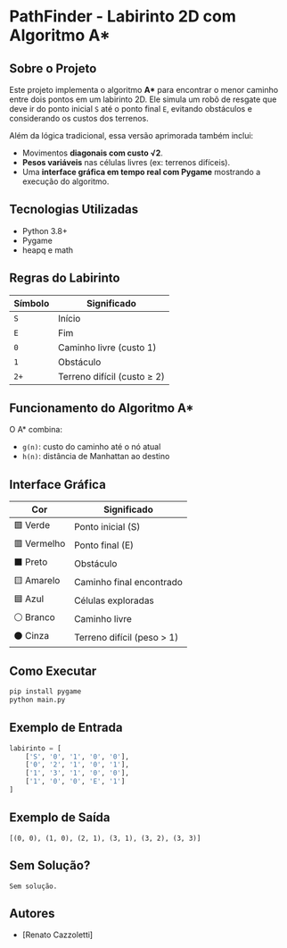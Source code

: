 #  PathFinder - Labirinto 2D com Algoritmo A*

##  Sobre o Projeto

Este projeto implementa o algoritmo **A\*** para encontrar o menor caminho entre dois pontos em um labirinto 2D. Ele simula um robô de resgate que deve ir do ponto inicial `S` até o ponto final `E`, evitando obstáculos e considerando os custos dos terrenos.

Além da lógica tradicional, essa versão aprimorada também inclui:
- Movimentos **diagonais com custo √2**.
- **Pesos variáveis** nas células livres (ex: terrenos difíceis).
- Uma **interface gráfica em tempo real com Pygame** mostrando a execução do algoritmo.

##  Tecnologias Utilizadas

- Python 3.8+
- Pygame
- heapq e math

##  Regras do Labirinto

| Símbolo | Significado                       |
|---------|-----------------------------------|
| `S`     | Início                            |
| `E`     | Fim                               |
| `0`     | Caminho livre (custo 1)           |
| `1`     | Obstáculo                         |
| `2+`    | Terreno difícil (custo ≥ 2)       |

##  Funcionamento do Algoritmo A*

O A\* combina:

- `g(n)`: custo do caminho até o nó atual
- `h(n)`: distância de Manhattan ao destino

##  Interface Gráfica

| Cor        | Significado                        |
|------------|------------------------------------|
| 🟩 Verde   | Ponto inicial (S)                  |
| 🟥 Vermelho| Ponto final (E)                    |
| ⬛ Preto    | Obstáculo                          |
| 🟨 Amarelo | Caminho final encontrado            |
| 🟦 Azul    | Células exploradas                 |
| ⚪ Branco  | Caminho livre                       |
| ⚫ Cinza   | Terreno difícil (peso > 1)         |

##  Como Executar

```bash
pip install pygame
python main.py
```

##  Exemplo de Entrada

```python
labirinto = [
    ['S', '0', '1', '0', '0'],
    ['0', '2', '1', '0', '1'],
    ['1', '3', '1', '0', '0'],
    ['1', '0', '0', 'E', '1']
]
```

##  Exemplo de Saída

```text
[(0, 0), (1, 0), (2, 1), (3, 1), (3, 2), (3, 3)]
```

##  Sem Solução?
```
Sem solução.
```

##  Autores

- [Renato Cazzoletti]

